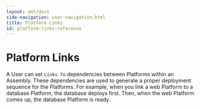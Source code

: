 ```yaml
---
layout: wmt/docs
side-navigation: user-navigation.html
title: Platform Links
id: platform-links-reference
---
```


# Platform Links

A User can set `Links To` dependencies between Platforms within an Assembly. These dependencies are used to generate a proper deployment sequence for the Platforms. For example, when you link a web Platform to a database Platform, the database deploys first. Then, when the web Platform comes up, the database Platform is ready.
